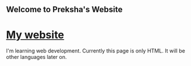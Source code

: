 ## Welcome to Preksha's Website

# [My website](https://prekshavaghela.github.io/prekshaHTML/)

I'm learning web development. Currently this page is only HTML. It will be other languages later on. 

